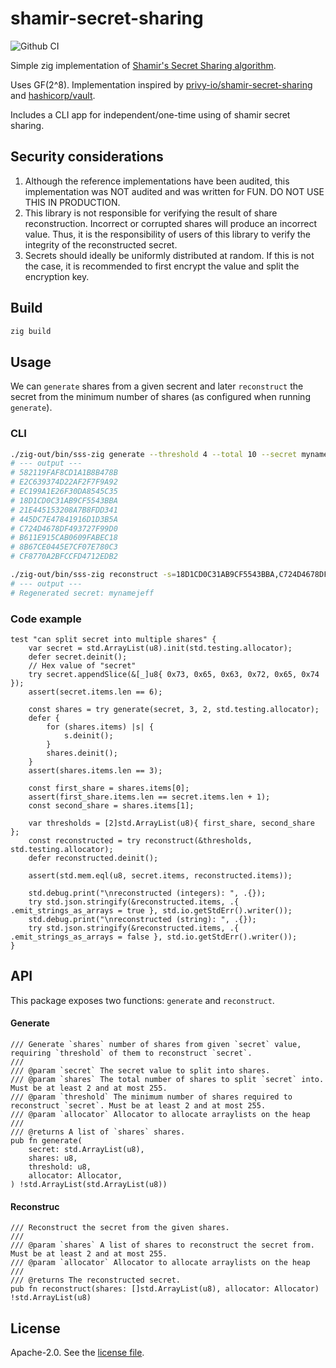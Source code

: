 # shamir-secret-sharing

![Github CI](https://github.com/privy-io/shamir-secret-sharing/workflows/Github%20CI/badge.svg)

Simple zig implementation of [Shamir's Secret Sharing algorithm](https://en.wikipedia.org/wiki/Shamir%27s_Secret_Sharing).

Uses GF(2^8). Implementation inspired by [privy-io/shamir-secret-sharing](https://github.com/privy-io/shamir-secret-sharing) and [hashicorp/vault](https://github.com/hashicorp/vault/tree/main/shamir).

Includes a CLI app for independent/one-time using of shamir secret sharing.

## Security considerations

1. Although the reference implementations have been audited, this implementation was NOT audited and was written for FUN. DO NOT USE THIS IN PRODUCTION.
2. This library is not responsible for verifying the result of share reconstruction. Incorrect or corrupted shares will produce an incorrect value. Thus, it is the responsibility of users of this library to verify the integrity of the reconstructed secret.
3. Secrets should ideally be uniformly distributed at random. If this is not the case, it is recommended to first encrypt the value and split the encryption key.


## Build

```sh
zig build
```

## Usage

We can `generate` shares from a given secrent and later `reconstruct` the secret from the minimum number of shares (as configured when running `generate`).

### CLI

```sh
./zig-out/bin/sss-zig generate --threshold 4 --total 10 --secret mynamejeff
# --- output ---
# 582119FAF8CD1A1B8B478B
# E2C639374D22AF2F7F9A92
# EC199A1E26F30DA8545C35
# 18D1CD0C31AB9CF5543BBA
# 21E445153208A7B8FDD341
# 445DC7E47841916D1D3B5A
# C724D4678DF493727F99D0
# B611E915CAB0609FABEC18
# 8B67CE0445E7CF07E780C3
# CF8770A2BFCCFD4712EDB2
```

```sh
./zig-out/bin/sss-zig reconstruct -s=18D1CD0C31AB9CF5543BBA,C724D4678DF493727F99D0,B611E915CAB0609FABEC18,CF8770A2BFCCFD4712EDB2
# --- output ---
# Regenerated secret: mynamejeff
```


### Code example
```zig
test "can split secret into multiple shares" {
    var secret = std.ArrayList(u8).init(std.testing.allocator);
    defer secret.deinit();
    // Hex value of "secret"
    try secret.appendSlice(&[_]u8{ 0x73, 0x65, 0x63, 0x72, 0x65, 0x74 });
    assert(secret.items.len == 6);

    const shares = try generate(secret, 3, 2, std.testing.allocator);
    defer {
        for (shares.items) |s| {
            s.deinit();
        }
        shares.deinit();
    }
    assert(shares.items.len == 3);

    const first_share = shares.items[0];
    assert(first_share.items.len == secret.items.len + 1);
    const second_share = shares.items[1];

    var thresholds = [2]std.ArrayList(u8){ first_share, second_share };
    const reconstructed = try reconstruct(&thresholds, std.testing.allocator);
    defer reconstructed.deinit();

    assert(std.mem.eql(u8, secret.items, reconstructed.items));

    std.debug.print("\nreconstructed (integers): ", .{});
    try std.json.stringify(&reconstructed.items, .{ .emit_strings_as_arrays = true }, std.io.getStdErr().writer());
    std.debug.print("\nreconstructed (string): ", .{});
    try std.json.stringify(&reconstructed.items, .{ .emit_strings_as_arrays = false }, std.io.getStdErr().writer());
}
```

## API

This package exposes two functions: `generate` and `reconstruct`.

#### Generate

```zig
/// Generate `shares` number of shares from given `secret` value, requiring `threshold` of them to reconstruct `secret`.
///
/// @param `secret` The secret value to split into shares.
/// @param `shares` The total number of shares to split `secret` into. Must be at least 2 and at most 255.
/// @param `threshold` The minimum number of shares required to reconstruct `secret`. Must be at least 2 and at most 255.
/// @param `allocator` Allocator to allocate arraylists on the heap
///
/// @returns A list of `shares` shares.
pub fn generate(
    secret: std.ArrayList(u8),
    shares: u8,
    threshold: u8,
    allocator: Allocator,
) !std.ArrayList(std.ArrayList(u8))
```

#### Reconstruc

```zig
/// Reconstruct the secret from the given shares.
///
/// @param `shares` A list of shares to reconstruct the secret from. Must be at least 2 and at most 255.
/// @param `allocator` Allocator to allocate arraylists on the heap
///
/// @returns The reconstructed secret.
pub fn reconstruct(shares: []std.ArrayList(u8), allocator: Allocator) !std.ArrayList(u8)
```

## License

Apache-2.0. See the [license file](LICENSE).
